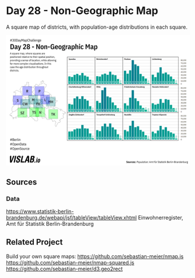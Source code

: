 # Day 28 - Non-Geographic Map
A square map of districts, with population-age distributions in each square.

![28](28.png)

## Sources

### Data

https://www.statistik-berlin-brandenburg.de/webapi/jsf/tableView/tableView.xhtml
Einwohnerregister, Amt für Statistik Berlin-Brandenburg

## Related Project
Build your own square maps:
https://github.com/sebastian-meier/nmap.js
https://github.com/sebastian-meier/nmap-squared.js
https://github.com/sebastian-meier/d3.geo2rect